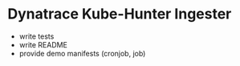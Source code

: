 # Dynatrace Kube-Hunter Ingester

- write tests
- write README
- provide demo manifests (cronjob, job)